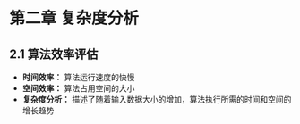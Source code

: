 # 第二章 复杂度分析
## 2.1 算法效率评估
- **时间效率：** 算法运行速度的快慢
- **空间效率：** 算法占用空间的大小
- **复杂度分析：** 描述了随着输入数据大小的增加，算法执行所需的时间和空间的增长趋势